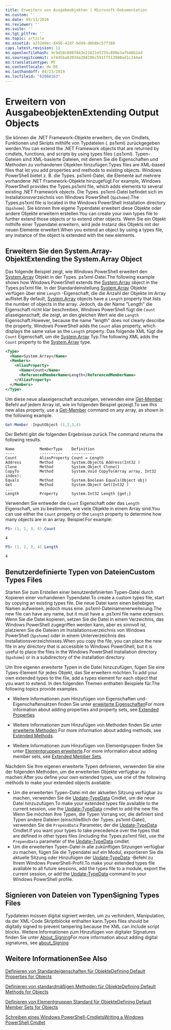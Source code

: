 ```yaml
---
title: Erweitern von Ausgabeobjekten | Microsoft-Dokumentation
ms.custom: ''
ms.date: 09/13/2016
ms.reviewer: ''
ms.suite: ''
ms.tgt_pltfrm: ''
ms.topic: article
ms.assetid: a252e0ec-d456-42d7-bd49-d6b8bc57f388
caps.latest.revision: 11
ms.openlocfilehash: 9c9d50c880f843e21621e5735c800e3afb48b2ad
ms.sourcegitcommit: e7445ba8203da304286c591ff513900ad1c244a4
ms.translationtype: MT
ms.contentlocale: de-DE
ms.lasthandoff: 04/23/2019
ms.locfileid: "62068163"
---
```

# <a name="extending-output-objects"></a><span data-ttu-id="4ca6f-102">Erweitern von Ausgabeobjekten</span><span class="sxs-lookup"><span data-stu-id="4ca6f-102">Extending Output Objects</span></span>

<span data-ttu-id="4ca6f-103">Sie können die .NET Framework-Objekte erweitern, die von Cmdlets, Funktionen und Skripts mithilfe von Typdateien (. ps1xml) zurückgegeben werden.</span><span class="sxs-lookup"><span data-stu-id="4ca6f-103">You can extend the .NET Framework objects that are returned by cmdlets, functions, and scripts by using types files (.ps1xml).</span></span> <span data-ttu-id="4ca6f-104">Typen-Dateien sind XML-basierte Dateien, mit denen Sie die Eigenschaften und Methoden zu vorhandenen Objekten hinzufügen.</span><span class="sxs-lookup"><span data-stu-id="4ca6f-104">Types files are XML-based files that let you add properties and methods to existing objects.</span></span> <span data-ttu-id="4ca6f-105">Windows PowerShell bietet z. B. die Types. ps1xml-Datei, die Elemente auf mehrere vorhandene .NET Framework-Objekte hinzugefügt.</span><span class="sxs-lookup"><span data-stu-id="4ca6f-105">For example, Windows PowerShell provides the Types.ps1xml file, which adds elements to several existing .NET Framework objects.</span></span> <span data-ttu-id="4ca6f-106">Die Types. ps1xml-Datei befindet sich im Installationsverzeichnis von Windows PowerShell (`$pshome`).</span><span class="sxs-lookup"><span data-stu-id="4ca6f-106">The Types.ps1xml file is located in the Windows PowerShell installation directory (`$pshome`).</span></span> <span data-ttu-id="4ca6f-107">Sie können Ihre eigene Typendatei erweitert diese Objekte oder andere Objekte erweitern erstellen.</span><span class="sxs-lookup"><span data-stu-id="4ca6f-107">You can create your own types file to further extend those objects or to extend other objects.</span></span> <span data-ttu-id="4ca6f-108">Wenn Sie ein Objekt mithilfe einer Typendatei erweitern, wird jede Instanz des Objekts mit der neuen Elemente erweitert.</span><span class="sxs-lookup"><span data-stu-id="4ca6f-108">When you extend an object by using a types file, any instance of the object is extended with the new elements.</span></span>

## <a name="extending-the-systemarray-object"></a><span data-ttu-id="4ca6f-109">Erweitern Sie den System.Array-Objekt</span><span class="sxs-lookup"><span data-stu-id="4ca6f-109">Extending the System.Array Object</span></span>

<span data-ttu-id="4ca6f-110">Das folgende Beispiel zeigt, wie Windows PowerShell erweitert den [System.Array](/dotnet/api/System.Array) Objekt in der Types. ps1xml-Datei.</span><span class="sxs-lookup"><span data-stu-id="4ca6f-110">The following example shows how Windows PowerShell extends the [System.Array](/dotnet/api/System.Array) object in the Types.ps1xml file.</span></span> <span data-ttu-id="4ca6f-111">In der Standardeinstellung [System.Array](/dotnet/api/System.Array) Objekte verfügen über eine `Length` -Eigenschaft, die die Anzahl der Objekte im Array auflistet.</span><span class="sxs-lookup"><span data-stu-id="4ca6f-111">By default, [System.Array](/dotnet/api/System.Array) objects have a `Length` property that lists the number of objects in the array.</span></span> <span data-ttu-id="4ca6f-112">Jedoch, da der Name "Length" die Eigenschaft nicht klar beschreiben, Windows PowerShell fügt die `Count` aliaseigenschaft, die zeigt, an den gleichen Wert wie die `Length` Eigenschaft.</span><span class="sxs-lookup"><span data-stu-id="4ca6f-112">However, because the name "length" does not clearly describe the property, Windows PowerShell adds the `Count` alias property, which displays the same value as the `Length` property.</span></span> <span data-ttu-id="4ca6f-113">Das folgende XML fügt die `Count` Eigenschaft, um die [System.Array](/dotnet/api/System.Array) Typ.</span><span class="sxs-lookup"><span data-stu-id="4ca6f-113">The following XML adds the `Count` property to the [System.Array](/dotnet/api/System.Array) type.</span></span>

```xml
<Type>
  <Name>System.Array</Name>
  <Members>
    <AliasProperty>
      <Name>Count</Name>
      <ReferencedMemberName>Length</ReferencedMemberName>
    </AliasProperty>
  </Members>
</Type>

```

<span data-ttu-id="4ca6f-114">Um diese neue aliaseigenschaft anzuzeigen, verwenden eine [Get-Member](/powershell/module/Microsoft.PowerShell.Utility/Get-Member) Befehl auf jedem Array ist, wie im folgenden Beispiel gezeigt.</span><span class="sxs-lookup"><span data-stu-id="4ca6f-114">To see this new alias property, use a [Get-Member](/powershell/module/Microsoft.PowerShell.Utility/Get-Member) command on any array, as shown in the following example.</span></span>

```powershell
Get-Member -InputObject (1,2,3,4)
```

<span data-ttu-id="4ca6f-115">Der Befehl gibt die folgenden Ergebnisse zurück.</span><span class="sxs-lookup"><span data-stu-id="4ca6f-115">The command returns the following results.</span></span>
```output
Name           MemberType    Definition
----           ----------    ----------
Count          AliasProperty Count = Length
Address        Method        System.Object& Address(Int32 )
Clone          Method        System.Object Clone()
CopyTo         Method        System.Void CopyTo(Array array, Int32 index):
Equals         Method        System.Boolean Equals(Object obj)
Get            Method        System.Object Get(Int32 )
...
Length         Property      System.Int32 Length {get;}
```
<span data-ttu-id="4ca6f-116">Verwenden Sie entweder die `Count` Eigenschaft oder das `Length` Eigenschaft, um zu bestimmen, wie viele Objekte in einem Array sind.</span><span class="sxs-lookup"><span data-stu-id="4ca6f-116">You can use either the `Count` property or the `Length` property to determine how many objects are in an array.</span></span> <span data-ttu-id="4ca6f-117">Beispiel:</span><span class="sxs-lookup"><span data-stu-id="4ca6f-117">For example:</span></span>

```powershell
PS> (1, 2, 3, 4).Count
```

```output
4
```

```powershell
PS> (1, 2, 3, 4).Length
```

```output
4
```

## <a name="custom-types-files"></a><span data-ttu-id="4ca6f-118">Benutzerdefinierte Typen von Dateien</span><span class="sxs-lookup"><span data-stu-id="4ca6f-118">Custom Types Files</span></span>

<span data-ttu-id="4ca6f-119">Starten Sie zum Erstellen einer benutzerdefinierten Typen-Datei durch Kopieren einer vorhandenen Typendatei.</span><span class="sxs-lookup"><span data-stu-id="4ca6f-119">To create a custom types file, start by copying an existing types file.</span></span> <span data-ttu-id="4ca6f-120">Die neue Datei kann einen beliebigen Namen aufweisen, jedoch muss eine. ps1xml-Dateinamenerweiterung.</span><span class="sxs-lookup"><span data-stu-id="4ca6f-120">The new file can have any name, but it must have a .ps1xml file name extension.</span></span> <span data-ttu-id="4ca6f-121">Wenn Sie die Datei kopieren, setzen Sie die Datei in einem Verzeichnis, das Windows PowerShell zugegriffen werden kann, aber es sinnvoll ist, platzieren Sie die Dateien im Installationsverzeichnis von Windows PowerShell (`$pshome`) oder in einem Unterverzeichnis des Installationsverzeichnisses.</span><span class="sxs-lookup"><span data-stu-id="4ca6f-121">When you copy the file, you can place the new file in any directory that is accessible to Windows PowerShell, but it is useful to place the files in the Windows PowerShell installation directory (`$pshome`) or in a subdirectory of the installation directory.</span></span>

<span data-ttu-id="4ca6f-122">Um Ihre eigenen erweiterte Typen in die Datei hinzuzufügen, fügen Sie eine Types-Element für jedes Objekt, das Sie erweitern möchten.</span><span class="sxs-lookup"><span data-stu-id="4ca6f-122">To add your own extended types to the file, add a types element for each object that you want to extend.</span></span> <span data-ttu-id="4ca6f-123">In den folgenden Themen enthalten Beispiele für.</span><span class="sxs-lookup"><span data-stu-id="4ca6f-123">The following topics provide examples.</span></span>

- <span data-ttu-id="4ca6f-124">Weitere Informationen zum Hinzufügen von Eigenschaften und-Eigenschaftensätzen finden Sie unter [erweiterte Eigenschaften](./extending-properties-for-objects.md)</span><span class="sxs-lookup"><span data-stu-id="4ca6f-124">For more information about adding properties and property sets, see [Extended Properties](./extending-properties-for-objects.md)</span></span>

- <span data-ttu-id="4ca6f-125">Weitere Informationen zum Hinzufügen von Methoden finden Sie unter [erweiterte Methoden](./defining-default-methods-for-objects.md).</span><span class="sxs-lookup"><span data-stu-id="4ca6f-125">For more information about adding methods, see [Extended Methods](./defining-default-methods-for-objects.md).</span></span>

- <span data-ttu-id="4ca6f-126">Weitere Informationen zum Hinzufügen von Elementgruppen finden Sie unter [Elementgruppen erweiterte](./defining-default-member-sets-for-objects.md).</span><span class="sxs-lookup"><span data-stu-id="4ca6f-126">For more information about adding member sets, see [Extended Member Sets](./defining-default-member-sets-for-objects.md).</span></span>

<span data-ttu-id="4ca6f-127">Nachdem Sie Ihre eigenen erweiterte Typen definieren, verwenden Sie eine der folgenden Methoden, um die erweiterten Objekte verfügbar zu machen:</span><span class="sxs-lookup"><span data-stu-id="4ca6f-127">After you define your own extended types, use one of the following methods to make your extended objects available:</span></span>

- <span data-ttu-id="4ca6f-128">Um die erweiterten Typen-Datei mit der aktuellen Sitzung verfügbar zu machen, verwenden Sie die [Update-TypeData](/powershell/module/Microsoft.PowerShell.Utility/Update-TypeData) Cmdlet, um die neue Datei hinzuzufügen.</span><span class="sxs-lookup"><span data-stu-id="4ca6f-128">To make your extended types file available to the current session, use the [Update-TypeData](/powershell/module/Microsoft.PowerShell.Utility/Update-TypeData) cmdlet to add the new file.</span></span> <span data-ttu-id="4ca6f-129">Wenn Sie möchten Ihre Typen, die Typen Vorrang vor, die definiert sind Typen andere Dateien (einschließlich der Types. ps1xml-Datei), verwenden Sie die `PrependData` Parameter, der die [Update-TypeData](/powershell/module/Microsoft.PowerShell.Utility/Update-TypeData) Cmdlet.</span><span class="sxs-lookup"><span data-stu-id="4ca6f-129">If you want your types to take precedence over the types that are defined in other types files (including the Types.ps1xml file), use the `PrependData` parameter of the [Update-TypeData](/powershell/module/Microsoft.PowerShell.Utility/Update-TypeData) cmdlet.</span></span>
- <span data-ttu-id="4ca6f-130">Um die erweiterten Typen-Datei in alle zukünftigen Sitzungen verfügbar zu machen, fügen Sie die Typendatei auf ein Modul, exportieren Sie die aktuelle Sitzung oder Hinzufügen der [Update-TypeData](/powershell/module/Microsoft.PowerShell.Utility/Update-TypeData) -Befehl zu Ihrem Windows PowerShell-Profil.</span><span class="sxs-lookup"><span data-stu-id="4ca6f-130">To make your extended types file available to all future sessions, add the types file to a module, export the current session, or add the [Update-TypeData](/powershell/module/Microsoft.PowerShell.Utility/Update-TypeData) command to your Windows PowerShell profile.</span></span>

## <a name="signing-types-files"></a><span data-ttu-id="4ca6f-131">Signieren von Dateien von Typen</span><span class="sxs-lookup"><span data-stu-id="4ca6f-131">Signing Types Files</span></span>

<span data-ttu-id="4ca6f-132">Typdateien müssen digital signiert werden, um zu verhindern, Manipulation, da der XML-Code Skriptblöcke enthalten kann.</span><span class="sxs-lookup"><span data-stu-id="4ca6f-132">Types files should be digitally signed to prevent tampering because the XML can include script blocks.</span></span> <span data-ttu-id="4ca6f-133">Weitere Informationen zum Hinzufügen von digitaler Signatures finden Sie unter [About_Signing](/powershell/module/microsoft.powershell.core/about/about_signing)</span><span class="sxs-lookup"><span data-stu-id="4ca6f-133">For more information about adding digital signatures, see [about_Signing](/powershell/module/microsoft.powershell.core/about/about_signing)</span></span>

## <a name="see-also"></a><span data-ttu-id="4ca6f-134">Weitere Informationen</span><span class="sxs-lookup"><span data-stu-id="4ca6f-134">See Also</span></span>

[<span data-ttu-id="4ca6f-135">Definieren von Standardeigenschaften für Objekte</span><span class="sxs-lookup"><span data-stu-id="4ca6f-135">Defining Default Properties for Objects</span></span>](./extending-properties-for-objects.md)

[<span data-ttu-id="4ca6f-136">Definieren von standardmäßigen Methoden für Objekte</span><span class="sxs-lookup"><span data-stu-id="4ca6f-136">Defining Default Methods for Objects</span></span>](./defining-default-methods-for-objects.md)

[<span data-ttu-id="4ca6f-137">Definieren von Elementgruppen Standard für Objekte</span><span class="sxs-lookup"><span data-stu-id="4ca6f-137">Defining Default Member Sets for Objects</span></span>](./defining-default-member-sets-for-objects.md)

[<span data-ttu-id="4ca6f-138">Schreiben eines Windows PowerShell-Cmdlets</span><span class="sxs-lookup"><span data-stu-id="4ca6f-138">Writing a Windows PowerShell Cmdlet</span></span>](./writing-a-windows-powershell-cmdlet.md)
